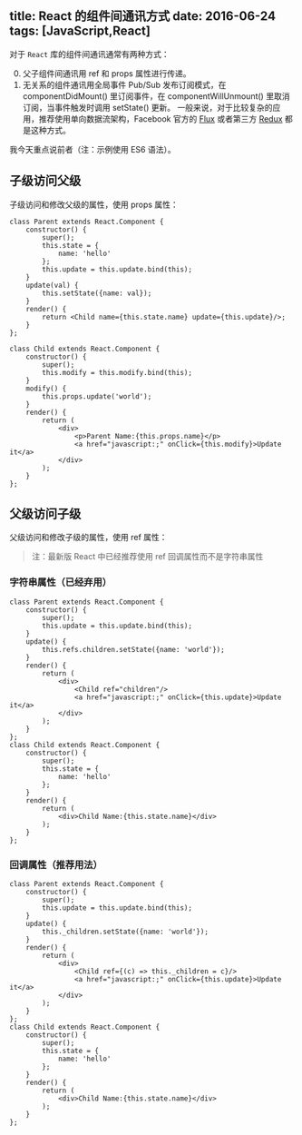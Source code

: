 title: React 的组件间通讯方式
date: 2016-06-24
tags: [JavaScript,React]
---
对于 `React` 库的组件间通讯通常有两种方式：

0. 父子组件间通讯用 ref 和 props 属性进行传递。
1. 无关系的组件通讯用全局事件 Pub/Sub 发布订阅模式，在 componentDidMount() 里订阅事件，在 componentWillUnmount() 里取消订阅，当事件触发时调用 setState() 更新。
一般来说，对于比较复杂的应用，推荐使用单向数据流架构，Facebook 官方的 [Flux](http://facebook.github.io/flux/) 或者第三方 [Redux](https://github.com/reactjs/redux/) 都是这种方式。

我今天重点说前者（注：示例使用 ES6 语法）。

## 子级访问父级
子级访问和修改父级的属性，使用 props 属性：

```
class Parent extends React.Component {
    constructor() {
        super();
        this.state = {
            name: 'hello'
        };
        this.update = this.update.bind(this);
    }
    update(val) {
        this.setState({name: val});
    }
    render() {
        return <Child name={this.state.name} update={this.update}/>;
    }
};

class Child extends React.Component {
    constructor() {
        super();
        this.modify = this.modify.bind(this);
    }
    modify() {
        this.props.update('world');
    }
    render() {
        return (
            <div>
                <p>Parent Name:{this.props.name}</p>
                <a href="javascript:;" onClick={this.modify}>Update it</a>
            </div>
        );
    }
};
```

## 父级访问子级
父级访问和修改子级的属性，使用 ref 属性：
> 注：最新版 React 中已经推荐使用 ref 回调属性而不是字符串属性

### 字符串属性（已经弃用）
```
class Parent extends React.Component {
    constructor() {
        super();
        this.update = this.update.bind(this);
    }
    update() {
        this.refs.children.setState({name: 'world'});
    }
    render() {
        return (
            <div>
                <Child ref="children"/>
                <a href="javascript:;" onClick={this.update}>Update it</a>
            </div>
        );
    }
};
class Child extends React.Component {
    constructor() {
        super();
        this.state = {
            name: 'hello'
        };
    }
    render() {
        return (
            <div>Child Name:{this.state.name}</div>
        );
    }
};
```

### 回调属性（推荐用法）
```
class Parent extends React.Component {
    constructor() {
        super();
        this.update = this.update.bind(this);
    }
    update() {
        this._children.setState({name: 'world'});
    }
    render() {
        return (
            <div>
                <Child ref={(c) => this._children = c}/>
                <a href="javascript:;" onClick={this.update}>Update it</a>
            </div>
        );
    }
};
class Child extends React.Component {
    constructor() {
        super();
        this.state = {
            name: 'hello'
        };
    }
    render() {
        return (
            <div>Child Name:{this.state.name}</div>
        );
    }
};
```
